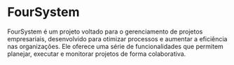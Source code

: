 # FourSystem
FourSystem é um projeto voltado para o gerenciamento de projetos empresariais, desenvolvido para otimizar processos e aumentar a eficiência nas organizações. Ele oferece uma série de funcionalidades que permitem planejar, executar e monitorar projetos de forma colaborativa.
